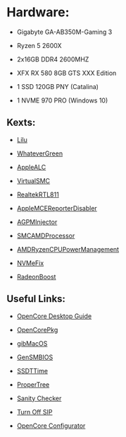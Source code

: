 # Hardware:

- Gigabyte GA-AB350M-Gaming 3

- Ryzen 5 2600X

- 2x16GB DDR4 2600MHZ

- XFX RX 580 8GB GTS XXX Edition

- 1 SSD 120GB PNY (Catalina)

- 1 NVME 970 PRO (Windows 10)

## Kexts:

- [Lilu](https://github.com/acidanthera/Lilu)

- [WhateverGreen](https://github.com/acidanthera/WhateverGreen)

- [AppleALC](https://github.com/acidanthera/AppleALC)

- [VirtualSMC](https://github.com/acidanthera/VirtualSMC)

- [RealtekRTL811](https://github.com/Mieze/RTL8111_driver_for_OS_X)

- [AppleMCEReporterDisabler](https://github.com/AMD-OSX/AMD_Vanilla/tree/opencore/Extra)

- [AGPMInjector](https://github.com/Pavo-IM/AGPMInjector)

- [SMCAMDProcessor](https://github.com/trulyspinach/SMCAMDProcessor)

- [AMDRyzenCPUPowerManagement](https://github.com/trulyspinach/SMCAMDProcessor)

- [NVMeFix](https://github.com/acidanthera/NVMeFix)

- [RadeonBoost](https://forums.macrumors.com/threads/tired-of-low-geekbench-scores-use-radeonboost.2231366/)

## Useful Links:

- [OpenCore Desktop Guide](https://dortania.github.io/OpenCore-Desktop-Guide/)

- [OpenCorePkg](https://github.com/acidanthera/OpenCorePkg)

- [gibMacOS](https://github.com/corpnewt/gibMacOS)

- [GenSMBIOS](https://github.com/corpnewt/GenSMBIOS)

- [SSDTTime](https://github.com/corpnewt/SSDTTime)

- [ProperTree](https://github.com/corpnewt/ProperTree)

- [Sanity Checker](https://opencore.slowgeek.com/)

- [Turn Off SIP](https://www.imore.com/how-turn-system-integrity-protection-macos)

- [OpenCore Configurator](https://mackie100projects.altervista.org/download-opencore-configurator/)
